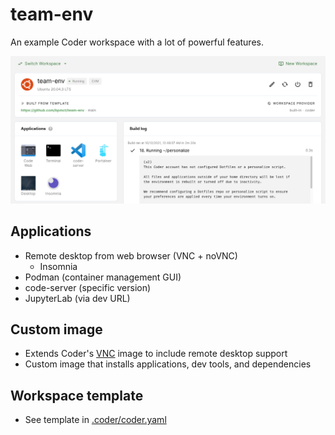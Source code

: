 # team-env

An example Coder workspace with a lot of powerful features.

![Coder dashboard preview](preview.png)

## Applications

- Remote desktop from web browser (VNC + noVNC)
    - Insomnia 
- Podman (container management GUI)
- code-server (specific version)
- JupyterLab (via dev URL)

## Custom image

- Extends Coder's [VNC](https://github.com/cdr/enterprise-images/tree/main/images/vnc) image to include remote desktop support
- Custom image that installs applications, dev tools, and dependencies

## Workspace template

- See template in [.coder/coder.yaml](.coder/coder.yaml)